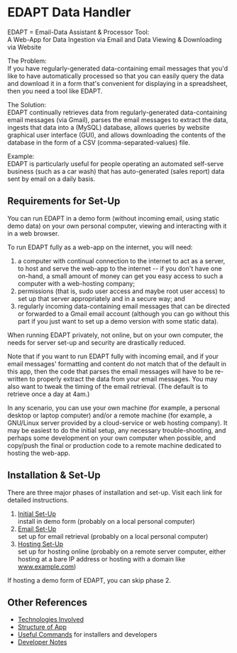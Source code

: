 # EDAPT Data Handler

EDAPT = Email-Data Assistant & Processor Tool:  
A Web-App for Data Ingestion via Email and Data Viewing & Downloading via
Website

The Problem:  
If you have regularly-generated data-containing email messages that you'd like
to have automatically processed so that you can easily query the data and
download it in a form that's convenient for displaying in a spreadsheet, then
you need a tool like EDAPT.

The Solution:  
EDAPT continually retrieves data from regularly-generated data-containing email
messages (via Gmail), parses the email messages to extract the data, ingests
that data into a (MySQL) database, allows queries by website graphical user
interface (GUI), and allows downloading the contents of the database in the
form of a CSV (comma-separated-values) file.

Example:  
EDAPT is particularly useful for people operating an automated self-serve
business (such as a car wash) that has auto-generated (sales report) data sent
by email on a daily basis.


## Requirements for Set-Up

You can run EDAPT in a demo form (without incoming email, using static demo
data) on your own personal computer, viewing and interacting with it in a web
browser.

To run EDAPT fully as a web-app on the internet, you will need:
1. a computer with continual connection to the internet to act as a server, to
host and serve the web-app to the internet -- if you don't have one on-hand, a
small amount of money can get you easy access to such a computer with a
web-hosting company;
2. permissions (that is, sudo user access and maybe root user access) to set up
that server appropriately and in a secure way; and
3. regularly incoming data-containing email messages that can be directed or
forwarded to a Gmail email account (although you can go without this part if
you just want to set up a demo version with some static data).

When running EDAPT privately, not online, but on your own computer, the needs
for server set-up and security are drastically reduced.

Note that if you want to run EDAPT fully with incoming email, and if your email
messages' formatting and content do not match that of the default in this app,
then the code that parses the email messages will have to be re-written to
properly extract the data from your email messages.  You may also want to tweak
the timing of the email retrieval.  (The default is to retrieve once a day at
4am.)

In any scenario, you can use your own machine (for example, a personal desktop
or laptop computer) and/or a remote machine (for example, a GNU/Linux server
provided by a cloud-service or web hosting company).  It may be easiest to do
the initial setup, any necessary trouble-shooting, and perhaps some development
on your own computer when possible, and copy/push the final or production code
to a remote machine dedicated to hosting the web-app.


## Installation & Set-Up

There are three major phases of installation and set-up.  Visit each link for
detailed instructions.

1. [Initial Set-Up](./1-docs/1-InitialSetUp.md)  
  install in demo form (probably on a local personal computer)
2. [Email Set-Up](./1-docs/2-EmailSetUp.md)  
  set up for email retrieval (probably on a local personal computer)
3. [Hosting Set-Up](./1-docs/3-HostingSetUp.md)  
  set up for hosting online (probably on a remote server computer, either
hosting at a bare IP address or hosting with a domain like www.example.com)

If hosting a demo form of EDAPT, you can skip phase 2.


## Other References

* [Technologies Involved](./1-docs/Tech.md)
* [Structure of App](./1-docs/Structure.md)
* [Useful Commands](./1-docs/Commands.md) for installers and developers
* [Developer Notes](./1-docs/DevNotes.md)